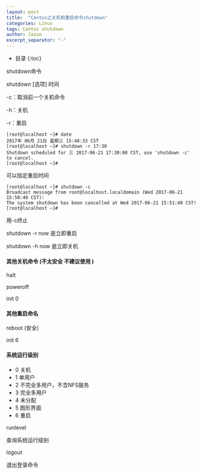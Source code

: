 ```yaml
---
layout: post
title:  "Centos之关机和重启命令shutdown"
categories: Linux
tags: Centos shutdown
author: Jason
excerpt_separator: "-"
---
```


* 目录
{:toc}

shutdown命令

shutdown [选项] 时间

-c：取消前一个关机命令

-h：关机

-r：重启

```
[root@localhost ~]# date
2017年 06月 21日 星期三 15:48:33 CST
[root@localhost ~]# shutdown -r 17:30
Shutdown scheduled for 三 2017-06-21 17:30:00 CST, use 'shutdown -c' to cancel.
[root@localhost ~]# 
```

可以指定重启时间

```
[root@localhost ~]# shutdown -c
Broadcast message from root@localhost.localdomain (Wed 2017-06-21 15:50:40 CST):
The system shutdown has been cancelled at Wed 2017-06-21 15:51:40 CST!
[root@localhost ~]# 
```

用-c终止

shutdown -r now 是立即重启

shutdown -h now 是立即关机

#### 其他关机命令 (不太安全 不建议使用  )

halt  

poweroff

init 0

#### 其他重启命名

reboot  (安全)

init 6

#### 系统运行级别

- 0 关机
- 1 单用户
- 2 不完全多用户，不含NFS服务
- 3 完全多用户
- 4 未分配
- 5 图形界面
- 6 重启

runlevel

查询系统运行级别

logout

退出登录命令
